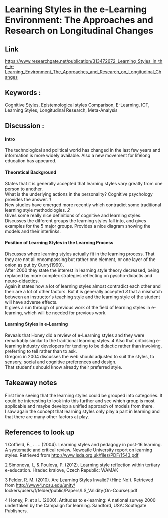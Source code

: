 # Learning Styles in the e-Learning Environment: The Approaches and Research on Longitudinal Changes

## Link 
https://www.researchgate.net/publication/313472672_Learning_Styles_in_the_e-Learning_Environment_The_Approaches_and_Research_on_Longitudinal_Changes

## Keywords : 
Cognitive Styles, Epistemological styles Comparison, E-Learning, ICT, Learning Styles, Longitudinal Research, Meta-Analysis

## Discussion :  

#### Intro 
The technological and political world has changed in the last few years and information is more widely available. Also a new movement for lifelong education has appeared.

#### Theoretical Background
States that it is generally accepted that learning styles vary greatly from one person to another.  
What is the underlying actions in the personality? Cognitive psychology provides the answer. *1*  
New studies have emerged more recently which contradict some traditional learning style methodologies. *2*  
Gives some really nice definitions of cognitive and learning styles.  
Discusses the different groups the learning styles fall into, and gives examples for the 5 major groups. Provides a nice diagram showing the models and their interlinks.  

#### Position of Learning Styles in the Learning Process
Discusses where learning styles actually fit in the learning process. That they are not all encompassing but rather one element, or one layer of the onion as put by Curry(1990).  
After 2000 they state the interest in learning style theory decreased, being replaced by more complex strategies reflecting on pyscho-didactis and neuro-didactics.  
Again it states how a lot of learning styles almost contradict each other and their are a lot of other factors. But it is generally accepted *3* that a mismatch between an instructor's teaching style and the learning style of the student will have adverse effects.   
It gives a run through of previous work of the field of learning styles in e-learning, which will be needed for previous work.

#### Learning Styles in e-Learning
Reveals that Honey did a review of e-Learning styles and they were remarkably similar to the traditional learning styles. *4*
Also that criticising e-learning industry developers for tending to be didactic rather than involving, preferring to tell rather than to ask.  
Gregorc in 2004 discusses the web should adjusted to suit the styles, to sensory, social and cognitive preferences and design.  
That student's should know already their preferred style. 

## Takeaway notes
First time seeing that the learning styles could be grouped into categories. It could be interesting to look into this further and see which group is most applicable and maybe develop a unified approach of models from there.  
I saw again the concept that learning styles only play a part in learning and that there are many other factors at play.

## References to look up 
1 
Coffield, F., . . .. (2004). Learning styles and pedagogy in post-16 learning. A systematic and critical review. Newcatle University report on learning styles. Retrieved from http://www.Isda.org.uk/files/PDF/1543.pdf  

2 
Simonova, I., & Poulova, P. (2012). Learning style reflection within tertiary e-education. Hradec kralove, Czech Republic: WAMAK  

3 
Felder, R. M. (2010). Are Learning Styles Invalid? (Hint: No!). Retrieved from http://www4.ncsu.edu/unity/
lockers/users/f/felder/public/Papers/LS_Validity(On-Course).pdf  

4 
Honey, P. et al.. (2000). Attitudes to e-learning: A national survey 2000 undertaken by the Campaign for learning. Sandford, USA: Southgate Publishers.  


